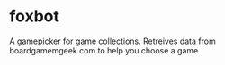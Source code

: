 # foxbot
A gamepicker for game collections. Retreives data from boardgamemgeek.com to help you choose a game
